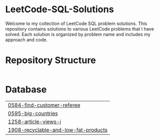 # LeetCode-SQL-Solutions

Welcome to my collection of LeetCode SQL problem solutions. This repository contains solutions to various LeetCode problems that I have solved. Each solution is organized by problem name and includes my approach and code.

#


# Repository Structure
|  |
| ------- |
# Database
|  |
| ------- |
| [0584-find-customer-referee](https://github.com/Anou26/LeetCode-SQL/tree/master/0584-find-customer-referee) |
| [0595-big-countries](https://github.com/Anou26/LeetCode-SQL/tree/master/0595-big-countries) |
| [1258-article-views-i](https://github.com/Anou26/LeetCode-SQL/tree/master/1258-article-views-i) |
| [1908-recyclable-and-low-fat-products](https://github.com/Anou26/LeetCode-SQL/tree/master/1908-recyclable-and-low-fat-products) |